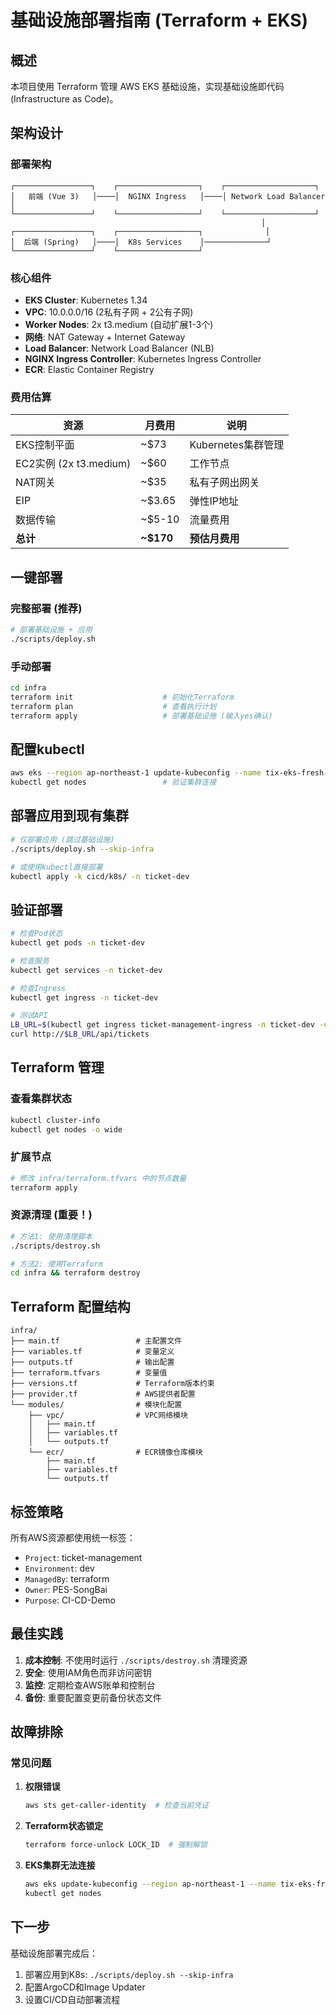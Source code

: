 # 基础设施部署指南 (Terraform + EKS)

## 概述

本项目使用 Terraform 管理 AWS EKS 基础设施，实现基础设施即代码(Infrastructure as Code)。

## 架构设计

### 部署架构

```
┌─────────────────┐    ┌──────────────────┐    ┌────────────────────┐
│   前端 (Vue 3)   │────│  NGINX Ingress   │────│ Network Load Balancer │
└─────────────────┘    └──────────────────┘    └────────────────────┘
                                                        │
┌─────────────────┐    ┌──────────────────┐              │
│  后端 (Spring)   │────│  K8s Services    │──────────────┘
└─────────────────┘    └──────────────────┘
```

### 核心组件
- **EKS Cluster**: Kubernetes 1.34
- **VPC**: 10.0.0.0/16 (2私有子网 + 2公有子网)
- **Worker Nodes**: 2x t3.medium (自动扩展1-3个)
- **网络**: NAT Gateway + Internet Gateway
- **Load Balancer**: Network Load Balancer (NLB)
- **NGINX Ingress Controller**: Kubernetes Ingress Controller
- **ECR**: Elastic Container Registry

### 费用估算
| 资源 | 月费用 | 说明 |
|------|--------|------|
| EKS控制平面 | ~$73 | Kubernetes集群管理 |
| EC2实例 (2x t3.medium) | ~$60 | 工作节点 |
| NAT网关 | ~$35 | 私有子网出网关 |
| EIP | ~$3.65 | 弹性IP地址 |
| 数据传输 | ~$5-10 | 流量费用 |
| **总计** | **~$170** | **预估月费用** |

## 一键部署

### 完整部署 (推荐)
```bash
# 部署基础设施 + 应用
./scripts/deploy.sh
```

### 手动部署
```bash
cd infra
terraform init                    # 初始化Terraform
terraform plan                    # 查看执行计划
terraform apply                   # 部署基础设施 (输入yes确认)
```

## 配置kubectl

```bash
aws eks --region ap-northeast-1 update-kubeconfig --name tix-eks-fresh-magpie
kubectl get nodes                 # 验证集群连接
```

## 部署应用到现有集群

```bash
# 仅部署应用 (跳过基础设施)
./scripts/deploy.sh --skip-infra

# 或使用kubectl直接部署
kubectl apply -k cicd/k8s/ -n ticket-dev
```

## 验证部署

```bash
# 检查Pod状态
kubectl get pods -n ticket-dev

# 检查服务
kubectl get services -n ticket-dev

# 检查Ingress
kubectl get ingress -n ticket-dev

# 测试API
LB_URL=$(kubectl get ingress ticket-management-ingress -n ticket-dev -o jsonpath='{.status.loadBalancer.ingress[0].hostname}')
curl http://$LB_URL/api/tickets
```

## Terraform 管理

### 查看集群状态
```bash
kubectl cluster-info
kubectl get nodes -o wide
```

### 扩展节点
```bash
# 修改 infra/terraform.tfvars 中的节点数量
terraform apply
```

### 资源清理 (重要！)
```bash
# 方法1: 使用清理脚本
./scripts/destroy.sh

# 方法2: 使用Terraform
cd infra && terraform destroy
```

## Terraform 配置结构

```
infra/
├── main.tf                 # 主配置文件
├── variables.tf            # 变量定义
├── outputs.tf              # 输出配置
├── terraform.tfvars        # 变量值
├── versions.tf             # Terraform版本约束
├── provider.tf             # AWS提供者配置
└── modules/                # 模块化配置
    ├── vpc/                # VPC网络模块
    │   ├── main.tf
    │   ├── variables.tf
    │   └── outputs.tf
    └── ecr/                # ECR镜像仓库模块
        ├── main.tf
        ├── variables.tf
        └── outputs.tf
```

## 标签策略

所有AWS资源都使用统一标签：
- `Project`: ticket-management
- `Environment`: dev
- `ManagedBy`: terraform
- `Owner`: PES-SongBai
- `Purpose`: CI-CD-Demo

## 最佳实践

1. **成本控制**: 不使用时运行 `./scripts/destroy.sh` 清理资源
2. **安全**: 使用IAM角色而非访问密钥
3. **监控**: 定期检查AWS账单和控制台
4. **备份**: 重要配置变更前备份状态文件

## 故障排除

### 常见问题

1. **权限错误**
   ```bash
   aws sts get-caller-identity  # 检查当前凭证
   ```

2. **Terraform状态锁定**
   ```bash
   terraform force-unlock LOCK_ID  # 强制解锁
   ```

3. **EKS集群无法连接**
   ```bash
   aws eks update-kubeconfig --region ap-northeast-1 --name tix-eks-fresh-magpie
   kubectl get nodes
   ```

## 下一步

基础设施部署完成后：
1. 部署应用到K8s: `./scripts/deploy.sh --skip-infra`
2. 配置ArgoCD和Image Updater
3. 设置CI/CD自动部署流程